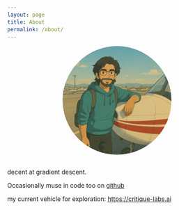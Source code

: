 ```yaml
---
layout: page
title: About
permalink: /about/
---
```


<img src="/imgs/me.png" alt="Profile Picture" class="profile-pic" style="display: block; margin: 0 auto; max-width: 250px; border-radius: 50%;">  

<br>

decent at gradient descent. 


Occasionally muse in code too on [github](https://github.com/parthh01)

my current vehicle for exploration: https://critique-labs.ai